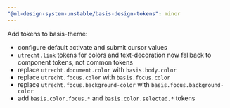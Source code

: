 ```yaml
---
"@nl-design-system-unstable/basis-design-tokens": minor
---
```


Add tokens to basis-theme:

- configure default activate and submit cursor values
- `utrecht.link` tokens for colors and text-decoration now fallback to component tokens, not common tokens
- replace `utrecht.document.color` with `basis.body.color`
- replace `utrecht.focus.color` with `basis.focus.color`
- replace `utrecht.focus.background-color` with `basis.focus.background-color`
- add `basis.color.focus.*` and `basis.color.selected.*` tokens
